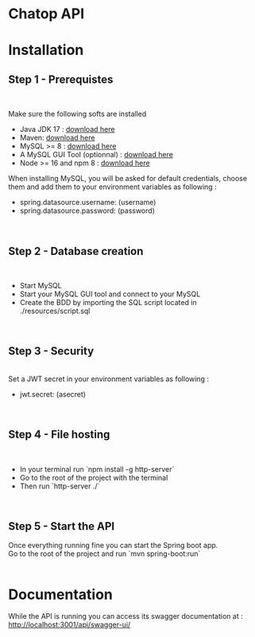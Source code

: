 <h1>Chatop API</h1>

<h1>Installation</h1>

<h2>Step 1 - Prerequistes</h2>
<br>
<p>Make sure the following softs are installed</p>
<ul>
    <li>Java JDK 17 : <a href="https://www.oracle.com/fr/java/technologies/downloads/#jdk17-windows">download here</a></li>
    <li>Maven: <a href="https://maven.apache.org/download.cgi">download here</a></li>
    <li>MySQL >= 8 : <a href="https://dev.mysql.com/downloads/installer/">download here</a></li>
    <li>A MySQL GUI Tool (optionnal) : <a href="https://dev.mysql.com/downloads/workbench/">download here</a></li>
    <li>Node >= 16 and npm 8 : <a href="https://nodejs.org/en/download/">download here</a></li>
</ul>
When installing MySQL, you will be asked for default credentials, choose them and add them to your environment variables as following :
<ul>
    <li>spring.datasource.username: (username)</li>
    <li>spring.datasource.password: (password)</li>
</ul>
<br>
<h2>Step 2 - Database creation</h2>
<br>
<ul>
    <li>Start MySQL</li>
    <li>Start your MySQL GUI tool and connect to your MySQL</li>
    <li>Create the BDD by importing the SQL script located in ./resources/script.sql</li>
</ul>
<br>
<h2>Step 3 - Security</h2>
<br>
Set a JWT secret in your environment variables as following :
<ul>
    <li>jwt.secret: (asecret)</li>
</ul>
<br>
<h2>Step 4 - File hosting</h2>
<br>
<ul>
    <li>In your terminal run `npm install -g http-server`</li>
    <li>Go to the root of the project with the terminal</li>
    <li>Then run `http-server ./`</li>
</ul>
<br>
<h2>Step 5 - Start the API</h2>
Once everything running fine you can start the Spring boot app.<br>
Go to the root of the project and run `mvn spring-boot:run`
<br><br>
<h1>Documentation</h1>
While the API is running you can access its swagger documentation at : <a href="http://localhost:3001/api/swagger-ui/">http://localhost:3001/api/swagger-ui/</a>
